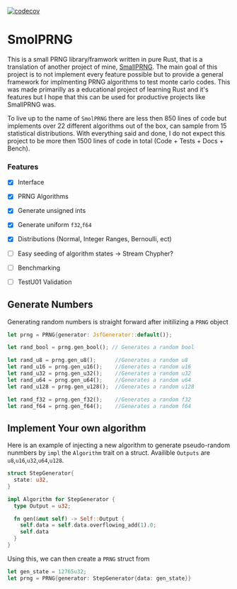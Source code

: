 [![codecov](https://codecov.io/gh/DKenefake/smolprng/branch/master/graph/badge.svg?token=5ZUYXYH6AD)](https://codecov.io/gh/DKenefake/smolprng)
# SmolPRNG

This is a small PRNG library/framwork written in pure Rust, that is a translation of another project of mine, [SmallPRNG](https://github.com/DKenefake/SmallPRNG). The main goal of this project is to not implement every feature possible but to provide a general framework for implmenting PRNG algorithms to test monte carlo codes. This was made primarilly as a educational project of learning Rust and it's features but I hope that this can be used for productive projects like SmallPRNG was. 

To live up to the name of ``SmolPRNG`` there are less then 850 lines of code but implements over 22 different algorithms out of the box, can sample from 15 statistical distributions. With everything said and done, I do not expect this project to be more then 1500 lines of code in total (Code + Tests + Docs + Bench).

### Features

- [X] Interface
- [x] PRNG Algorithms
- [x] Generate unsigned ints
- [x] Generate uniform ``f32``,``f64``
- [x] Distributions (Normal, Integer Ranges, Bernoulli, ect)
- [ ] Easy seeding of algorithm states -> Stream Chypher?
- [ ] Benchmarking
- [ ] TestU01 Validation


## Generate Numbers

Generating random numbers is straight forward after initilizing a ``PRNG`` object

```rust
let prng = PRNG{generator: JsfGenerator::default()};

let rand_bool = prng.gen_bool(); // Generates a random bool

let rand_u8 = prng.gen_u8();      //Generates a random u8
let rand_u16 = prng.gen_u16();    //Generates a random u16
let rand_u32 = prng.gen_u32();    //Generates a random u32
let rand_u64 = prng.gen_u64();    //Generates a random u64
let rand_u128 = prng.gen_u128();  //Generates a random u128

let rand_f32 = prng.gen_f32();    //Generates a random f32
let rand_f64 = prng.gen_f64();    //Generates a random f64
```


## Implement Your own algorithm

Here is an example of injecting a new algorithm to generate pseudo-random nunmbers by ``impl`` the ``Algorithm`` trait on a struct. Availible ``Outputs`` are ``u8``,``u16``,``u32``,``u64``,``u128``.

```rust
struct StepGenerator{
  state: u32,
}

impl Algorithm for StepGenerator {
  type Output = u32;

  fn gen(&mut self) -> Self::Output {
    self.data = self.data.overflowing_add(1).0;
    self.data
  }
}
```

Using this, we can then create a ``PRNG`` struct from 

```rust
let gen_state = 12765u32; 
let prng = PRNG{generator: StepGenerator{data: gen_state}}
```
